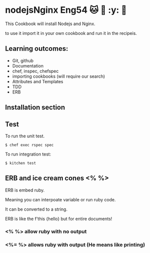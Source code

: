 # nodejsNginx Eng54 :cat: :taco: :y: :monkey:

This Cookbook will install Nodejs and Nginx.

to use it import it in your own cookbook and run it in the recipeis.

## Learning outcomes:
- Git, github
- Documentation
- chef, inspec, chefspec
- importing cookbooks (will require our search)
- Attributes and Templates
- TDD
- ERB

## Installation section

## Test

To run the unit test.

```
$ chef exec rspec spec
```

To run integration test:

```
$ kitchen test
```
## ERB and ice cream cones <% %>

ERB is embed ruby.

Meaning you can interpoate variable or run ruby code.

It can be converted to a string.

ERB is like the f'this {hello} but for entire documents!

### <% %> allow ruby with no output

### <%= %> allows ruby with output (He means like printing)
